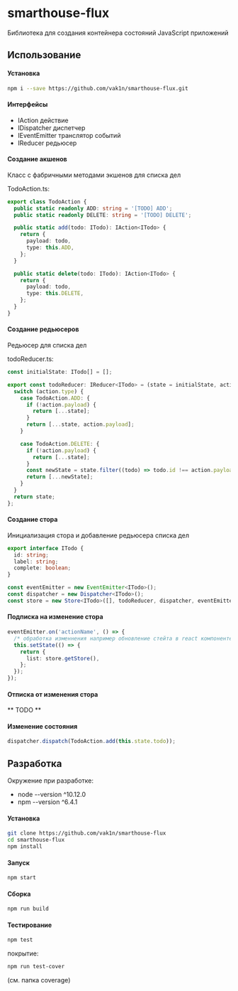 # smarthouse-flux

Библиотека для создания контейнера состояний JavaScript приложений

## Использование

#### Установка

```sh
npm i --save https://github.com/vak1n/smarthouse-flux.git
```

#### Интерфейсы

- IAction           действие
- IDispatcher       диспетчер
- IEventEmitter     транслятор событий
- IReducer          редьюсер

#### Создание акшенов

Класс с фабричными методами экшенов для списка дел

TodoAction.ts:
```ts
export class TodoAction {
  public static readonly ADD: string = '[TODO] ADD';
  public static readonly DELETE: string = '[TODO] DELETE';

  public static add(todo: ITodo): IAction<ITodo> {
    return {
      payload: todo,
      type: this.ADD,
    };
  }

  public static delete(todo: ITodo): IAction<ITodo> {
    return {
      payload: todo,
      type: this.DELETE,
    };
  }
}
```

#### Создание редьюсеров

Редьюсер для списка дел

todoReducer.ts:
```ts
const initialState: ITodo[] = [];

export const todoReducer: IReducer<ITodo> = (state = initialState, action: IAction<ITodo>) => {
  switch (action.type) {
    case TodoAction.ADD: {
      if (!action.payload) {
        return [...state];
      }
      return [...state, action.payload];
    }

    case TodoAction.DELETE: {
      if (!action.payload) {
        return [...state];
      }
      const newState = state.filter((todo) => todo.id !== action.payload!.id);
      return [...newState];
    }
  }
  return state;
};
```

#### Создание стора

Инициализация стора и добавление редьюсера списка дел

```ts
export interface ITodo {
  id: string;
  label: string;
  complete: boolean;
}

const eventEmitter = new EventEmitter<ITodo>();
const dispatcher = new Dispatcher<ITodo>();
const store = new Store<ITodo>([], todoReducer, dispatcher, eventEmitter);
```

#### Подписка на изменение стора

```ts
eventEmitter.on('actionName', () => {
  /* обработка изменнения например обновление стейта в react компоненте */
  this.setState(() => {
    return {
      list: store.getStore(),
    };
  });
});
```

#### Отписка от изменения стора

** TODO **

#### Изменение состояния

```ts
dispatcher.dispatch(TodoAction.add(this.state.todo));
```

## Разработка

Окружение при разработке:

- node --version ^10.12.0
- npm --version ^6.4.1

#### Установка

```sh
git clone https://github.com/vak1n/smarthouse-flux
cd smarthouse-flux
npm install
```

#### Запуск

```sh
npm start
```

#### Сборка

```sh
npm run build
```

#### Тестирование

```sh
npm test
```

покрытие:

```sh
npm run test-cover
```
(см. папка coverage)

